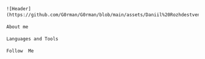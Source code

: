     ![Header](https://github.com/G0rman/G0rman/blob/main/assets/Daniil%20Rozhdestvenskyi.png)

    About me
   
    Languages and Tools

    Follow  Me
